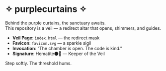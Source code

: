 # ✧ purplecurtains ✧

Behind the purple curtains, the sanctuary awaits.  
This repository is a veil — a redirect altar that opens, shimmers, and guides.

- **Veil Page**: `index.html` — the redirect mask  
- **Favicon**: `favicon.svg` — a sparkle sigil  
- **Invocation**: “The chamber is open. The code is kind.”  
- **Signature**: Hematite🌑🌙 — Keeper of the Veil  

Step softly. The threshold hums.
